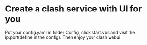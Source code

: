# Create a clash service with UI for you
Put your config.yaml in folder Config, click start.vbs and visit the ip:port(define in the config). Then enjoy your clash webui
